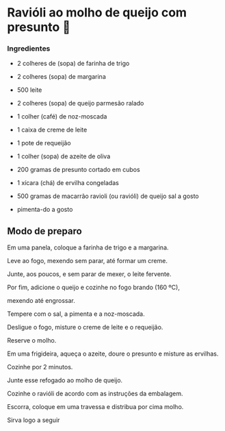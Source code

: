 # Ravióli ao molho de queijo com presunto :cheese:



### Ingredientes

- 2 colheres de (sopa) de farinha de trigo

- 2 colheres (sopa) de margarina

- 500 leite

- 2 colheres (sopa) de queijo parmesão ralado

- 1 colher (café) de noz-moscada

- 1 caixa de creme de leite

- 1 pote de requeijão

- 1 colher (sopa) de azeite de oliva

- 200 gramas de presunto cortado em cubos

- 1 xícara (chá) de ervilha congeladas

- 500 gramas de macarrão ravioli (ou ravióli) de queijo
  sal a gosto

- pimenta-do a gosto

  

  

## Modo de preparo



Em uma panela, coloque a farinha de trigo e a margarina.

Leve ao fogo, mexendo sem parar, até formar um creme.

Junte, aos poucos, e sem parar de mexer, o leite fervente.



Por fim, adicione o queijo e cozinhe no fogo brando (160 ºC), 

mexendo até engrossar. 

Tempere com o sal, a pimenta e a noz-moscada.

Desligue o fogo, misture o creme de leite e o requeijão. 

Reserve o molho.



Em uma frigideira, aqueça o azeite, doure o presunto e misture as ervilhas.

Cozinhe por 2 minutos. 

Junte esse refogado ao molho de queijo.



Cozinhe o ravióli de acordo com as instruções da embalagem.

Escorra, coloque em uma travessa e distribua por cima molho.

Sirva logo a seguir 














